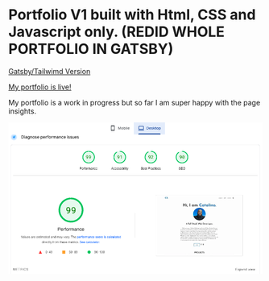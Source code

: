 # Portfolio V1 built with Html, CSS and Javascript only. (REDID WHOLE PORTFOLIO IN GATSBY)

[Gatsby/Tailwimd Version](https://github.com/RodCato/Gatsby-Tailwind)


[My portfolio is live!](https://rodcato.github.io/portfolio/)

My portfolio is a work in progress but so far I am super happy with the page insights. 

![Portfolio Page Insights](pageinsights2.png)
